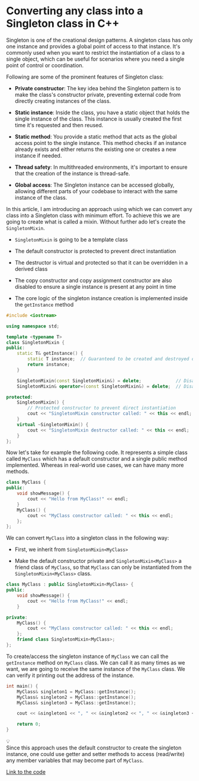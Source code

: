 # Converting any class into a Singleton class in C++

Singleton is one of the creational design patterns. A singleton class has only one instance and provides a global point of access to that instance. It's commonly used when you want to restrict the instantiation of a class to a single object, which can be useful for scenarios where you need a single point of control or coordination.

Following are some of the prominent features of Singleton class:

* **Private constructor**: The key idea behind the Singleton pattern is to make the class's constructor private, preventing external code from directly creating instances of the class.
    
* **Static instance**: Inside the class, you have a static object that holds the single instance of the class. This instance is usually created the first time it's requested and then reused.
    
* **Static method**: You provide a static method that acts as the global access point to the single instance. This method checks if an instance already exists and either returns the existing one or creates a new instance if needed.
    
* **Thread safety**: In multithreaded environments, it's important to ensure that the creation of the instance is thread-safe.
    
* **Global access**: The Singleton instance can be accessed globally, allowing different parts of your codebase to interact with the same instance of the class.
    

In this article, I am introducing an approach using which we can convert any class into a Singleton class with minimum effort. To achieve this we are going to create what is called a mixin. Without further ado let's create the `SingletonMixin`.

* `SingletonMixin` is going to be a template class
    
* The default constructor is protected to prevent direct instantiation
    
* The destructor is virtual and protected so that it can be overridden in a derived class
    
* The copy constructor and copy assignment constructor are also disabled to ensure a single instance is present at any point in time
    
* The core logic of the singleton instance creation is implemented inside the `getInstance` method
    

```cpp
#include <iostream>

using namespace std;

template <typename T>
class SingletonMixin {
public:
    static T& getInstance() {
        static T instance;  // Guaranteed to be created and destroyed once in a thread-safe way
        return instance;
    }

    SingletonMixin(const SingletonMixin&) = delete;             // Disable copy constructor
    SingletonMixin& operator=(const SingletonMixin&) = delete;  // Disable copy assignment constructor

protected:
    SingletonMixin() {
        // Protected constructor to prevent direct instantiation
        cout << "SingletonMixin constructor called: " << this << endl;
    }
    virtual ~SingletonMixin() {
        cout << "SingletonMixin destructor called: " << this << endl;
    }
};
```

Now let's take for example the following code. It represents a simple class called `MyClass` which has a default constructor and a single public method implemented. Whereas in real-world use cases, we can have many more methods.

```cpp
class MyClass {
public:
    void showMessage() {
        cout << "Hello from MyClass!" << endl;
    }
    MyClass() {
        cout << "MyClass constructor called: " << this << endl;
    };
};
```

We can convert `MyClass` into a singleton class in the following way:

* First, we inherit from `SingletonMixin<MyClass>`
    
* Make the default constructor private and `SingletonMixin<MyClass>` a friend class of `MyClass`, so that `MyClass` can only be instantiated from the `SingletonMixin<MyClass>` class.
    

```cpp
class MyClass : public SingletonMixin<MyClass> {
public:
    void showMessage() {
        cout << "Hello from MyClass!" << endl;
    }

private:
    MyClass() {
        cout << "MyClass constructor called: " << this << endl;
    };
    friend class SingletonMixin<MyClass>;
};
```

To create/access the singleton instance of `MyClass` we can call the `getInstance` method on `MyClass` class. We can call it as many times as we want, we are going to receive the same instance of the `MyClass` class. We can verify it printing out the address of the instance.

```cpp
int main() {
    MyClass& singleton1 = MyClass::getInstance();
    MyClass& singleton2 = MyClass::getInstance();
    MyClass& singleton3 = MyClass::getInstance();

    cout << &singleton1 << ", " << &singleton2 << ", " << &singleton3 << endl;

    return 0;
}
```

<div data-node-type="callout">
<div data-node-type="callout-emoji">💡</div>
<div data-node-type="callout-text">Since this approach uses the default constructor to create the singleton instance, one could use getter and setter methods to access (read/write) any member variables that may become part of <code>MyClass</code>.</div>
</div>

[Link to the code](https://github.com/sria91/singleton_mixin_for_cxx_example)
